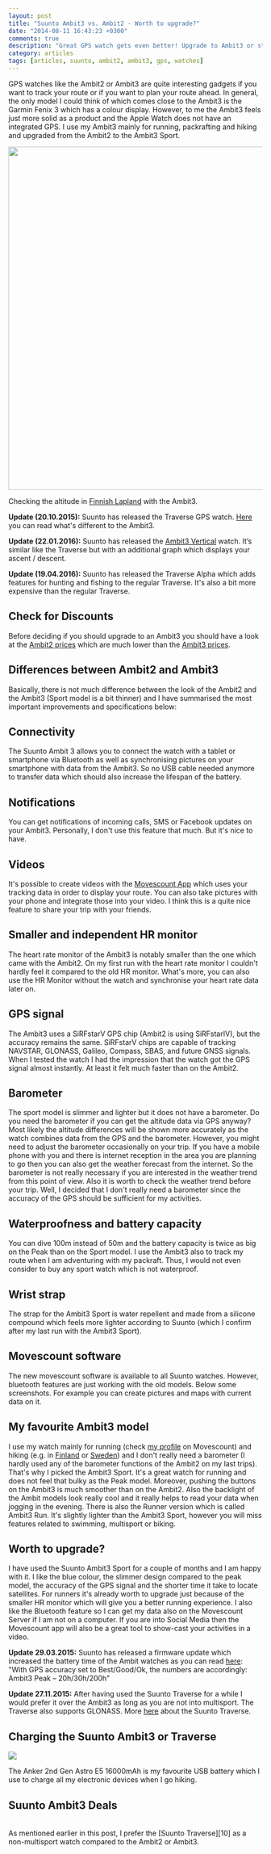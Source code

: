 ```yaml
---
layout: post
title: "Suunto Ambit3 vs. Ambit2 - Worth to upgrade?"
date: "2014-08-11 16:43:23 +0300"
comments: true
description: "Great GPS watch gets even better! Upgrade to Ambit3 or stick with Ambit2?"
category: articles
tags: [articles, suunto, ambit2, ambit3, gps, watches]
---
```


GPS watches like the Ambit2 or Ambit3 are quite interesting gadgets if you want to track your route or if you want to plan your route ahead. In general, the only model I could think of which comes close to the Ambit3 is the Garmin Fenix 3 which has a colour display. However, to me the Ambit3 feels just more solid as a product and the Apple Watch does not have an integrated GPS. I use my Ambit3 mainly for running, packrafting and hiking and upgraded from the Ambit2 to the Ambit3 Sport.

<a href="https://www.flickr.com/photos/90204224@N07/15913318153"><img src="https://farm8.staticflickr.com/7306/15913318153_e26043e992_b.jpg" width="1024" height="680"></a>

Checking the altitude in [Finnish Lapland][1] with the Ambit3.

**Update (20.10.2015):** Suunto has released the Traverse GPS watch. [Here][2] you can read what's different to the Ambit3.

**Update (22.01.2016):** Suunto has released the [Ambit3 Vertical][3] watch. It’s similar like the Traverse but with an additional graph which displays your ascent / descent.

**Update (19.04.2016):** Suunto has released the Traverse Alpha which adds features for hunting and fishing to the regular Traverse. It's also a bit more expensive than the regular Traverse.

## Check for Discounts
Before deciding if you should upgrade to an Ambit3 you should have a look at the <a href="http://www.hikeventures.com/deals/#Suunto+Ambit2">Ambit2 prices</a>  which are much lower than the <a href="http://www.hikeventures.com/deals/#Suunto+Ambit3">Ambit3 prices</a>.

## Differences between Ambit2 and Ambit3
Basically, there is not much difference between the look of the Ambit2 and the Ambit3 (Sport model is a bit thinner) and I have summarised the most important improvements and specifications below:

## Connectivity
The Suunto Ambit 3 allows you to connect the watch with a tablet or smartphone via Bluetooth as well as synchronising pictures on your smartphone with data from the Ambit3. So no USB cable needed anymore to transfer data which should also increase the lifespan of the battery.

## Notifications
You can get notifications of incoming calls, SMS or Facebook updates on your Ambit3. Personally, I don't use this feature that much. But it's nice to have.

## Videos
It's possible to create videos with the [Movescount App][4] which uses your tracking data in order to display your route. You can also take pictures with your phone and integrate those into your video. I think this is a quite nice feature to share your trip with your friends.

## Smaller and independent HR monitor
The heart rate monitor of the Ambit3 is notably smaller than the one which came with the Ambit2. On my first run with the heart rate monitor I couldn't hardly feel it compared to the old HR monitor. What's more, you can also use the HR Monitor without the watch and synchronise your heart rate data later on.

## GPS signal
The Ambit3 uses a SiRFstarV GPS chip (Ambit2 is using SiRFstarIV), but the accuracy remains the same. SiRFstarV chips are capable of tracking NAVSTAR, GLONASS, Galileo, Compass, SBAS, and future GNSS signals. When I tested the watch I had the impression that the watch got the GPS signal almost instantly. At least it felt much faster than on the Ambit2.

## Barometer
The sport model is slimmer and lighter but it does not have a barometer. Do you need the barometer if you can get the altitude data via GPS anyway? Most likely the altitude differences will be shown more accurately as the watch combines data from the GPS and the barometer. However, you might need to adjust the barometer occasionally on your trip. If you have a mobile phone with you and there is internet reception in the area you are planning to go then you can also get the weather forecast from the internet. So the barometer is not really necessary if you are interested in the weather trend from this point of view. Also it is worth to check the weather trend before your trip. Well, I decided that I don't really need a barometer since the accuracy of the GPS should be sufficient for my activities.

## Waterproofness and battery capacity
You can dive 100m instead of 50m and the battery capacity is twice as big on the Peak than on the Sport model. I use the Ambit3 also to track my route when I am adventuring with my packraft. Thus, I would not even consider to buy any sport watch which is not waterproof.

## Wrist strap
The strap for the Ambit3 Sport is water repellent and made from a silicone compound  which feels more lighter according to Suunto (which I confirm after my last run with the Ambit3 Sport).

## Movescount software
The new movescount software is available to all Suunto watches. However, bluetooth features are just working with the old models. Below some screenshots. For example you can create pictures and maps with current data on it.

## My favourite Ambit3 model
I use my watch mainly for running (check [my profile][5] on Movescount) and hiking (e.g. in [Finland][6] or [Sweden][7]) and I don't really need a barometer (I hardly used any of the barometer functions of the Ambit2 on my last trips).  That's why I picked the Ambit3 Sport. It's a great watch for running and does not feel that bulky as the Peak model. Moreover, pushing the buttons on the Ambit3 is much smoother than on the Ambit2. Also the backlight of the Ambit models look really cool and it really helps to read your data when jogging in the evening. There is also the Runner version which is called Ambit3 Run. It's slightly lighter than the Ambit3 Sport, however you will miss features related to swimming, multisport or biking.

## Worth to upgrade?
I have used the Suunto Ambit3 Sport for a couple of months and I am happy with it. I like the blue colour, the slimmer design compared to the peak model, the accuracy of the GPS signal and the shorter time it take to locate satellites. For runners it's already worth to upgrade just because of the smaller HR monitor which will give you a better running experience. I also like the Bluetooth feature so I can get my data also on the Movescount Server if I am not on a computer. If you are into Social Media then the Movescount app will also be a great tool to show-cast your activities in a video.

**Update 29.03.2015:** Suunto has released a firmware update which increased the battery time of the Ambit watches as you can read [here][8]: "With GPS accuracy set to Best/Good/Ok, the numbers are accordingly: Ambit3 Peak – 20h/30h/200h"

**Update 27.11.2015:** After having used the Suunto Traverse for a while I would prefer it over the Ambit3 as long as you are not into multisport. The Traverse also supports GLONASS. More [here][9] about the Suunto Traverse.

## Charging the Suunto Ambit3 or Traverse

<a  href="http://www.amazon.com/gp/product/B00D5VAYRU/ref=as_li_tl?ie=UTF8&camp=1789&creative=9325&creativeASIN=B00D5VAYRU&linkCode=as2&tag=hikeve-20&linkId=XUHY3SIFZWEILXVV"><img border="0" src="http://ws-na.amazon-adsystem.com/widgets/q?_encoding=UTF8&ASIN=B00D5VAYRU&Format=_SL250_&ID=AsinImage&MarketPlace=US&ServiceVersion=20070822&WS=1&tag=hikeve-20" ></a><img src="http://ir-na.amazon-adsystem.com/e/ir?t=hikeve-20&l=as2&o=1&a=B00D5VAYRU" width="1" height="1" border="0" alt="" style="border:none !important; margin:0px !important;" />

The Anker 2nd Gen Astro E5 16000mAh is my favourite USB battery which I use to charge all my electronic devices when I go hiking. 

## Suunto Ambit3 Deals
<div class="row">
  <div class="col-sm-12">
<center>
 <script type="text/javascript" src="http://classic.avantlink.com/api.php?affiliate_id=125311&module=ProductSearch&output=js&website_id=150351&search_term='Suunto Traverse'&search_advanced_syntax=1&merchant_ids=10008%7C10060%7C11741%7C10913%7C11243%7C10785%7C10086%7C13273%7C10083%7C10248%7C10049%7C10921%7C10279%7C10345%7C10593%7C10337%7C10943&search_on_sale_only=1&search_results_layout=list&search_results_fields=Product+Name%7CSale+Price%7CPrice+Discount+Percent&search_results_count=8&search_results_sort_order=Sale+Price"></script>
</center>
  </div>
</div>
<br>
As mentioned earlier in this post, I prefer the [Suunto Traverse][10] as a non-multisport watch compared to the Ambit2 or Ambit3.

[1]:	http://www.hikeventures.com/snowshoeing-and-skiing-in-urho-kekkonen-national-park-and-Saariselka/
[2]:	http://www.hikeventures.com/Suunto-Traverse-Ambit3-differences/
[3]:	http://amzn.to/1SAM78n "Ambit3 Vertical"
[4]:	http://www.movescount.com/connect/iPhone%22%20target=%22_blank
[5]:	http://www.movescount.com/members/HikeVentures
[6]:	http://www.hikeventures.com/snowshoeing-and-skiing-in-urho-kekkonen-national-park-and-Saariselka/
[7]:	http://www.hikeventures.com/hiking-and-packrafting-in-sarek-day-1/
[8]:	http://www.suunto.com/Support/Products/Suunto-Ambit3-Peak-Software-Update-15-March-2015/
[9]:	http://www.hikeventures.com/Suunto-Traverse-Ambit3-differences/
[10]:	http://www.hikeventures.com/Suunto-Traverse-Ambit3-differences/

[image-1]:	https://farm9.staticflickr.com/8376/8379979987_5d2cd6b3e4_b.jpg "Charging Suunto Ambit3 with external USB battery"
[image-1]:	https://farm9.staticflickr.com/8376/8379979987_5d2cd6b3e4_b.jpg "Charging Suunto Ambit3"
